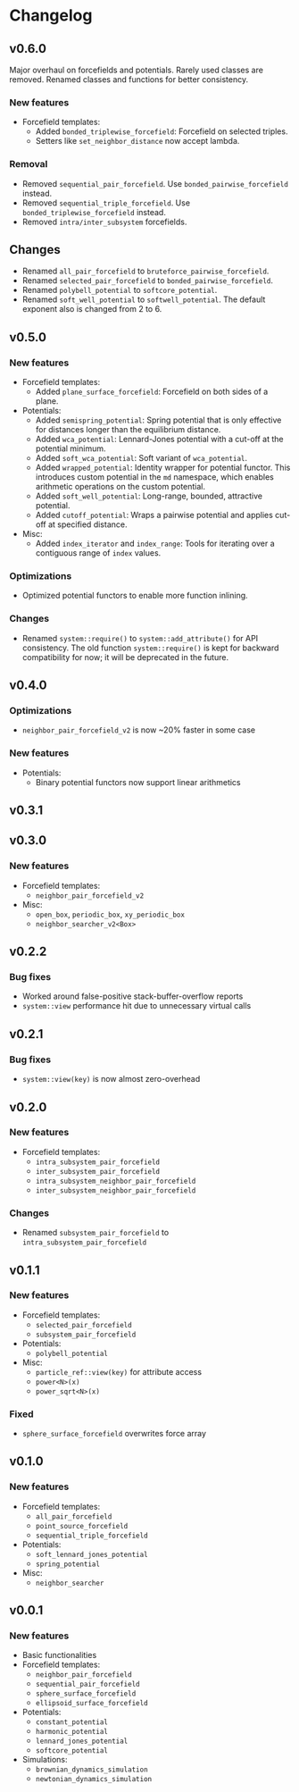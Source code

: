 # Changelog

## v0.6.0

Major overhaul on forcefields and potentials. Rarely used classes are removed.
Renamed classes and functions for better consistency.

### New features

- Forcefield templates:
  - Added `bonded_triplewise_forcefield`: Forcefield on selected triples.
  - Setters like `set_neighbor_distance` now accept lambda.

### Removal

- Removed `sequential_pair_forcefield`. Use `bonded_pairwise_forcefield` instead.
- Removed `sequential_triple_forcefield`. Use `bonded_triplewise_forcefield` instead.
- Removed `intra/inter_subsystem` forcefields.

## Changes

- Renamed `all_pair_forcefield` to `bruteforce_pairwise_forcefield`.
- Renamed `selected_pair_forcefield` to `bonded_pairwise_forcefield`.
- Renamed `polybell_potential` to `softcore_potential`.
- Renamed `soft_well_potential` to `softwell_potential`. The default exponent
  also is changed from 2 to 6.


## v0.5.0

### New features

- Forcefield templates:
  - Added `plane_surface_forcefield`: Forcefield on both sides of a plane.
- Potentials:
  - Added `semispring_potential`: Spring potential that is only effective for
    distances longer than the equilibrium distance.
  - Added `wca_potential`: Lennard-Jones potential with a cut-off at the
    potential minimum.
  - Added `soft_wca_potential`: Soft variant of `wca_potential`.
  - Added `wrapped_potential`: Identity wrapper for potential functor. This
    introduces custom potential in the `md` namespace, which enables arithmetic
    operations on the custom potential.
  - Added `soft_well_potential`: Long-range, bounded, attractive potential.
  - Added `cutoff_potential`: Wraps a pairwise potential and applies cut-off
    at specified distance.
- Misc:
  - Added `index_iterator` and `index_range`: Tools for iterating over a
    contiguous range of `index` values.

### Optimizations

- Optimized potential functors to enable more function inlining.

### Changes

- Renamed `system::require()` to `system::add_attribute()` for API consistency.
  The old function `system::require()` is kept for backward compatibility for
  now; it will be deprecated in the future.


## v0.4.0

### Optimizations

- `neighbor_pair_forcefield_v2` is now ~20% faster in some case

### New features

- Potentials:
  - Binary potential functors now support linear arithmetics


## v0.3.1


## v0.3.0

### New features

- Forcefield templates:
  - `neighbor_pair_forcefield_v2`
- Misc:
  - `open_box`, `periodic_box`, `xy_periodic_box`
  - `neighbor_searcher_v2<Box>`


## v0.2.2

### Bug fixes

- Worked around false-positive stack-buffer-overflow reports
- `system::view` performance hit due to unnecessary virtual calls


## v0.2.1

### Bug fixes

- `system::view(key)` is now almost zero-overhead


## v0.2.0

### New features

- Forcefield templates:
  - `intra_subsystem_pair_forcefield`
  - `inter_subsystem_pair_forcefield`
  - `intra_subsystem_neighbor_pair_forcefield`
  - `inter_subsystem_neighbor_pair_forcefield`

### Changes

- Renamed `subsystem_pair_forcefield` to `intra_subsystem_pair_forcefield`


## v0.1.1

### New features

- Forcefield templates:
  - `selected_pair_forcefield`
  - `subsystem_pair_forcefield`
- Potentials:
  - `polybell_potential`
- Misc:
  - `particle_ref::view(key)` for attribute access
  - `power<N>(x)`
  - `power_sqrt<N>(x)`

### Fixed

- `sphere_surface_forcefield` overwrites force array


## v0.1.0

### New features

- Forcefield templates:
  - `all_pair_forcefield`
  - `point_source_forcefield`
  - `sequential_triple_forcefield`
- Potentials:
  - `soft_lennard_jones_potential`
  - `spring_potential`
- Misc:
  - `neighbor_searcher`


## v0.0.1

### New features

- Basic functionalities
- Forcefield templates:
  - `neighbor_pair_forcefield`
  - `sequential_pair_forcefield`
  - `sphere_surface_forcefield`
  - `ellipsoid_surface_forcefield`
- Potentials:
  - `constant_potential`
  - `harmonic_potential`
  - `lennard_jones_potential`
  - `softcore_potential`
- Simulations:
  - `brownian_dynamics_simulation`
  - `newtonian_dynamics_simulation`
